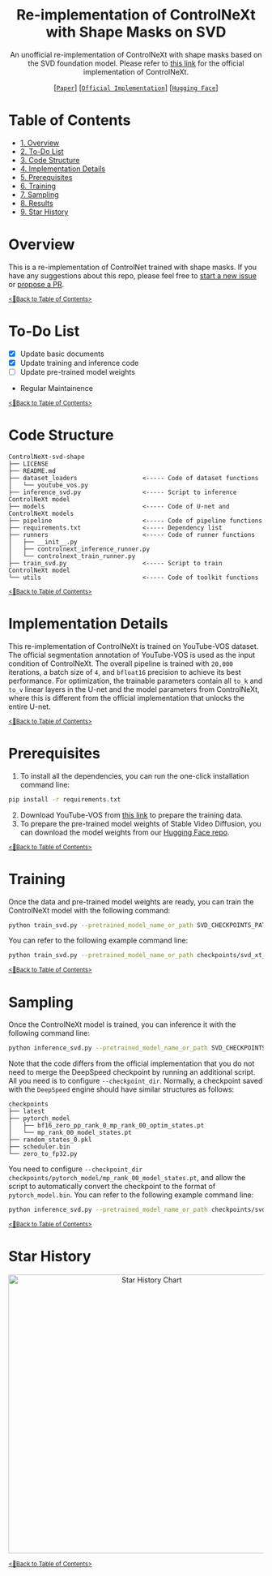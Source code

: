 <div align="center">

# Re-implementation of ControlNeXt with Shape Masks on SVD

An unofficial re-implementation of ControlNeXt with shape masks based on the SVD foundation model. Please refer to [this link](https://github.com/dvlab-research/ControlNeXt) for the official implementation of ControlNeXt.

[[`Paper`]](https://arxiv.org/abs/2408.06070) [[`Official Implementation`]](https://github.com/dvlab-research/ControlNeXt) [[`Hugging Face`]](https://huggingface.co/AlonzoLeeeooo/ControlNeXt-svd-shape)
</div>

<!-- omit in toc -->
# Table of Contents
- [<u>1. Overview</u>](#overview)
- [<u>2. To-Do List</u>](#to-do-list)
- [<u>3. Code Structure</u>](#code-structure)
- [<u>4. Implementation Details</u>](#implementation-details)
- [<u>5. Prerequisites</u>](#prerequisites)
- [<u>6. Training</u>](#training)
- [<u>7. Sampling</u>](#sampling)
- [<u>8. Results</u>](#results)
- [<u>9. Star History</u>](#star-history)

<!-- omit in toc -->
# Overview
This is a re-implementation of ControlNet trained with shape masks.
If you have any suggestions about this repo, please feel free to [start a new issue](https://github.com/AlonzoLeeeooo/shape-guided-controlnet/issues/new) or [propose a PR](https://github.com/AlonzoLeeeooo/shape-guided-controlnet/pulls).

[<u><small><🎯Back to Table of Contents></small></u>](#table-of-contents)


<!-- omit in toc -->
# To-Do List
- [x] Update basic documents
- [x] Update training and inference code
- [ ] Update pre-trained model weights
- Regular Maintainence

[<u><small><🎯Back to Table of Contents></small></u>](#table-of-contents)


<!-- omit in toc -->
# Code Structure
```
ControlNeXt-svd-shape
├── LICENSE
├── README.md
├── dataset_loaders                  <----- Code of dataset functions
│   └── youtube_vos.py
├── inference_svd.py                 <----- Script to inference ControlNeXt model
├── models                           <----- Code of U-net and ControlNeXt models
├── pipeline                         <----- Code of pipeline functions
├── requirements.txt                 <----- Dependency list
├── runners                          <----- Code of runner functions
│   ├── __init__.py
│   ├── controlnext_inference_runner.py
│   └── controlnext_train_runner.py
├── train_svd.py                     <----- Script to train ControlNeXt model
└── utils                            <----- Code of toolkit functions
```

[<u><small><🎯Back to Table of Contents></small></u>](#table-of-contents)


<!-- omit in toc -->
# Implementation Details
This re-implementation of ControlNeXt is trained on YouTube-VOS dataset.
The official segmentation annotation of YouTube-VOS is used as the input condition of ControlNeXt.
The overall pipeline is trained with `20,000` iterations, a batch size of `4`, and `bfloat16` precision to achieve its best performance.
For optimization, the trainable parameters contain all `to_k` and `to_v` linear layers in the U-net and the model parameters from ControlNeXt, where this is different from the official implementation that unlocks the entire U-net.

[<u><small><🎯Back to Table of Contents></small></u>](#table-of-contents)


<!-- omit in toc -->
# Prerequisites
1. To install all the dependencies, you can run the one-click installation command line:
```bash
pip install -r requirements.txt
```
2. Download YouTube-VOS from [this link](https://codalab.lisn.upsaclay.fr/competitions/7685#participate-get_data) to prepare the training data.
3. To prepare the pre-trained model weights of Stable Video Diffusion, you can download the model weights from our [Hugging Face repo](https://huggingface.co/AlonzoLeeeooo/ControlNeXt-svd-shape/tree/main).

[<u><small><🎯Back to Table of Contents></small></u>](#table-of-contents)


<!-- omit in toc -->
# Training
Once the data and pre-trained model weights are ready, you can train the ControlNeXt model with the following command:
```bash
python train_svd.py --pretrained_model_name_or_path SVD_CHECKPOINTS_PATH --train_batch_size TRAIN_BATCH_SIZE --video_path YOUTUBE_VOS_FRAMES_PATH --shape_path YOUTUBE_VOS_ANNOTATION_PATH --output_dir OUTPUT_PATH --finetune_unet
```
You can refer to the following example command line:
```bash
python train_svd.py --pretrained_model_name_or_path checkpoints/svd_xt_1.1 --train_batch_size 4 --video_path youtube_vos/JPEGImages --shape_path youtube_vos/Annotations --annotation_path youtube_vos/meta.json --output_dir OUTPUT_PATH --finetune_unet
```

[<u><small><🎯Back to Table of Contents></small></u>](#table-of-contents)



<!-- omit in toc -->
# Sampling
Once the ControlNeXt model is trained, you can inference it with the following command line:
```bash
python inference_svd.py --pretrained_model_name_or_path SVD_CHECKPOINTS_PATH --validation_control_images_folder INPUT_CONDITIONS_PATH --output_dir OUTPUT_PATH --checkpoint_dir CONTROLNEXT_PATH --ref_image_path REFERENCE_IMAGE_PATH
```
Note that the code differs from the official implementation that you do not need to merge the DeepSpeed checkpoint by running an additional script. All you need is to configure `--checkpoint_dir`.
Normally, a checkpoint saved with the `DeepSpeed` engine should have similar structures as follows:
```
checkpoints
├── latest
├── pytorch_model
│   ├── bf16_zero_pp_rank_0_mp_rank_00_optim_states.pt
│   └── mp_rank_00_model_states.pt
├── random_states_0.pkl
├── scheduler.bin
└── zero_to_fp32.py
```
You need to configure `--checkpoint_dir checkpoints/pytorch_model/mp_rank_00_model_states.pt`, and allow the script to automatically convert the checkpoint to the format of `pytorch_model.bin`.
You can refer to the following example command line:
```bash
python inference_svd.py --pretrained_model_name_or_path checkpoints/svd_xt_1.1 --validation_control_images_folder examples/frames/car --output_dir outputs/inference --checkpoint_dir checkpoints/pytorch_model/mp_rank_00_model_states.pt --ref_image_path examples/frames/car/00000.png
```

[<u><small><🎯Back to Table of Contents></small></u>](#table-of-contents)



<!-- omit in toc -->
# Star History

<p align="center">
    <a href="hhttps://api.star-history.com/svg?repos=alonzoleeeooo/ControlNeXt-svd-shape&type=Date" target="_blank">
        <img width="550" src="https://api.star-history.com/svg?repos=alonzoleeeooo/ControlNeXt-svd-shape&type=Date" alt="Star History Chart">
    </a>
</p>

[<u><small><🎯Back to Table of Contents></small></u>](#table-of-contents)
